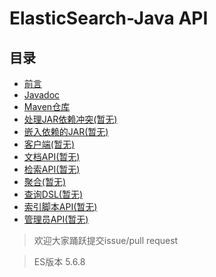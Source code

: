 # ElasticSearch-Java API      

## 目录
- [前言](1Preface/readme.md)
- [Javadoc](2JavaDoc/readme.md)
- [Maven仓库](3MavenRepository/readme.md)
- [处理JAR依赖冲突(暂无)](4DealingWithJARDependencyConflicts/readme.md)
- [嵌入依赖的JAR(暂无)](5EmbeddingJARWithDependencies/readme.md)
- [客户端(暂无)](6Client/readme.md)
- [文档API(暂无)](7DocumentAPIs/readme.md)
- [检索API(暂无)](8SearchAPI/readme.md)
- [聚合(暂无)](9Aggregations/readme.md)
- [查询DSL(暂无)](10QueryDSL/readme.md)
- [索引脚本API(暂无)](11IndexedScriptsAPI/readme.md)
- [管理员API(暂无)](12JavaAPIAdministration/readme.md)



> 欢迎大家踊跃提交issue/pull request

> ES版本 5.6.8
